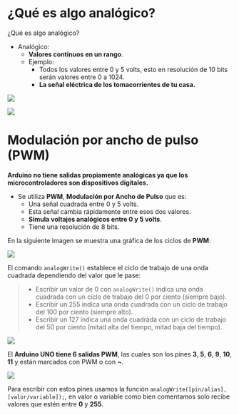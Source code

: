 # ¿Qué es algo analógico?

¿Qué es algo analógico?
- Analógico:
  + **Valores continuos en un rango**.
  + Ejemplo: 
    * Todos los valores entre 0 y 5 volts, esto en resolución de 10 bits serán valores entre 0 a 1024.
    * **La señal eléctrica de los tomacorrientes de tu casa.**
    
![](http://dux.com.ve/Tomacorriente_Tomadecorriente_Triple_Dux-01.png) 

![](https://cursos.mcielectronics.cl/wp-content/uploads/2014/09/022.png)

# Modulación por ancho de pulso (PWM) 

**Arduino no tiene salidas propiamente analógicas ya que los microcontroladores son dispositivos digitales.**
- Se utiliza **PWM**, **Modulación por Ancho de Pulso** que es:
  + Una señal cuadrada entre 0 y 5 volts.
  + Esta señal cambia rápidamente entre esos dos valores.
  + **Simula voltajes analógicos entre 0 y 5 volts**.
  + Tiene una resolución de 8 bits.

En la siguiente imagen se muestra una gráfica de los ciclos de **PWM**:

![](https://i.pinimg.com/originals/ec/79/c9/ec79c97752fb5d8b9250dcafd4f514b0.png)

El comando `analogWrite()` establece el ciclo de trabajo de una onda cuadrada dependiendo del valor que le pase:
> - Escribir un valor de 0 con `analogWrite()` indica una onda cuadrada con un ciclo de trabajo del 0 por ciento (siempre bajo).
> -  Escribir un 255 indica una onda cuadrada con un ciclo de trabajo del 100 por ciento (siempre alto).
> -  Escribir un 127 indica una onda cuadrada con un ciclo de trabajo del 50 por ciento (mitad alta del tiempo, mitad baja del tiempo).


![](https://i0.wp.com/upload.wikimedia.org/wikipedia/commons/thumb/e/e7/Pulse_density_modulation.svg/300px-Pulse_density_modulation.svg.png)

El **Arduino UNO tiene 6 salidas PWM**, las cuales son los pines **3**, **5**, **6**, **9**, **10**, **11** y están marcados con PWM
o con **~**. 

![](https://www.electronicwings.com/public/images/user_images/images/Arduino/Arduino_basics/Arduino_PWM/arduino%20pwm%20pins.png)

Para escribir con estos pines usamos la función ``analogWrite([pin/alias],[valor/variable]);``, en valor o variable como bien comentamos solo recibe valores que estén entre **0** y **255**.

<!--stackedit_data:
eyJoaXN0b3J5IjpbLTE0NTA4MDkzNTgsLTkwMDAyMzU5NCwyNz
A1NDk3MjIsLTE2MjY2NDU0NzddfQ==
-->